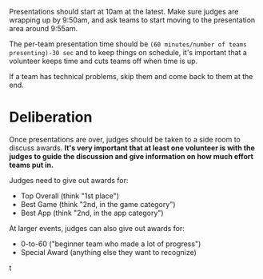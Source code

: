 Presentations should start at 10am at the latest. Make sure judges are wrapping up by 9:50am, and ask teams to start moving to the presentation area around 9:55am.

The per-team presentation time should be `(60 minutes/number of teams presenting)-30 sec` and to keep things on schedule, it's important that a volunteer keeps time and cuts teams off when time is up.

If a team has technical problems, skip them and come back to them at the end.

# Deliberation

Once presentations are over, judges should be taken to a side room to discuss awards. **It's very important that at least one volunteer is with the judges to guide the discussion and give information on how much effort teams put in.**

Judges need to give out awards for:

- Top Overall (think "1st place")
- Best Game (think "2nd, in the game category")
- Best App (think "2nd, in the app category")

At larger events, judges can also give out awards for:

- 0-to-60 ("beginner team who made a lot of progress")
- Special Award (anything else they want to recognize)

t
